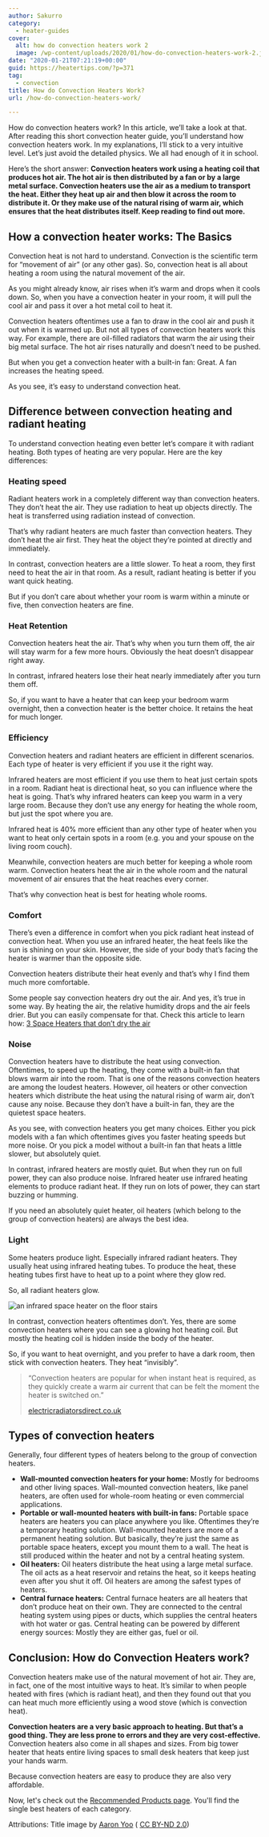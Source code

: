 ```yaml
---
author: Sakurro
category:
  - heater-guides
cover:
  alt: how do convection heaters work 2
  image: /wp-content/uploads/2020/01/how-do-convection-heaters-work-2.jpg
date: "2020-01-21T07:21:19+00:00"
guid: https://heatertips.com/?p=371
tag:
  - convection
title: How do Convection Heaters Work?
url: /how-do-convection-heaters-work/

---
```

How do convection heaters work? In this article, we’ll take a look at that. After reading this short convection heater guide, you’ll understand how convection heaters work. In my explanations, I’ll stick to a very intuitive level. Let’s just avoid the detailed physics. We all had enough of it in school.

Here’s the short answer: **Convection heaters work using a heating coil that produces hot air. The hot air is then distributed by a fan or by a large metal surface. Convection heaters use the air as a medium to transport the heat. Either they heat up air and then blow it across the room to distribute it. Or they make use of the natural rising of warm air, which ensures that the heat distributes itself. Keep reading to find out more.**

## How a convection heater works: The Basics

Convection heat is not hard to understand. Convection is the scientific term for “movement of air” (or any other gas). So, convection heat is all about heating a room using the natural movement of the air.

As you might already know, air rises when it’s warm and drops when it cools down. So, when you have a convection heater in your room, it will pull the cool air and pass it over a hot metal coil to heat it.

Convection heaters oftentimes use a fan to draw in the cool air and push it out when it is warmed up. But not all types of convection heaters work this way. For example, there are oil-filled radiators that warm the air using their big metal surface. The hot air rises naturally and doesn’t need to be pushed.

But when you get a convection heater with a built-in fan: Great. A fan increases the heating speed.

As you see, it’s easy to understand convection heat.

## Difference between convection heating and radiant heating

To understand convection heating even better let’s compare it with radiant heating. Both types of heating are very popular. Here are the key differences:

### Heating speed

Radiant heaters work in a completely different way than convection heaters. They don’t heat the air. They use radiation to heat up objects directly. The heat is transferred using radiation instead of convection.

That’s why radiant heaters are much faster than convection heaters. They don’t heat the air first. They heat the object they’re pointed at directly and immediately.

In contrast, convection heaters are a little slower. To heat a room, they first need to heat the air in that room. As a result, radiant heating is better if you want quick heating.

But if you don’t care about whether your room is warm within a minute or five, then convection heaters are fine.

### Heat Retention

Convection heaters heat the air. That’s why when you turn them off, the air will stay warm for a few more hours. Obviously the heat doesn’t disappear right away.

In contrast, infrared heaters lose their heat nearly immediately after you turn them off.

So, if you want to have a heater that can keep your bedroom warm overnight, then a convection heater is the better choice. It retains the heat for much longer.

### Efficiency

Convection heaters and radiant heaters are efficient in different scenarios. Each type of heater is very efficient if you use it the right way.

Infrared heaters are most efficient if you use them to heat just certain spots in a room. Radiant heat is directional heat, so you can influence where the heat is going. That’s why infrared heaters can keep you warm in a very large room. Because they don’t use any energy for heating the whole room, but just the spot where you are.

Infrared heat is 40% more efficient than any other type of heater when you want to heat only certain spots in a room (e.g. you and your spouse on the living room couch).

Meanwhile, convection heaters are much better for keeping a whole room warm. Convection heaters heat the air in the whole room and the natural movement of air ensures that the heat reaches every corner.

That’s why convection heat is best for heating whole rooms.

### Comfort

There’s even a difference in comfort when you pick radiant heat instead of convection heat. When you use an infrared heater, the heat feels like the sun is shining on your skin. However, the side of your body that’s facing the heater is warmer than the opposite side.

Convection heaters distribute their heat evenly and that’s why I find them much more comfortable.

Some people say convection heaters dry out the air. And yes, it’s true in some way. By heating the air, the relative humidity drops and the air feels drier. But you can easily compensate for that. Check this article to learn how: [3 Space Heaters that don’t dry the air](/space-heaters-that-dont-dry-the-air/)

### Noise

Convection heaters have to distribute the heat using convection. Oftentimes, to speed up the heating, they come with a built-in fan that blows warm air into the room. That is one of the reasons convection heaters are among the loudest heaters. However, oil heaters or other convection heaters which distribute the heat using the natural rising of warm air, don’t cause any noise. Because they don’t have a built-in fan, they are the quietest space heaters.

As you see, with convection heaters you get many choices. Either you pick models with a fan which oftentimes gives you faster heating speeds but more noise. Or you pick a model without a built-in fan that heats a little slower, but absolutely quiet.

In contrast, infrared heaters are mostly quiet. But when they run on full power, they can also produce noise. Infrared heater use infrared heating elements to produce radiant heat. If they run on lots of power, they can start buzzing or humming.

If you need an absolutely quiet heater, oil heaters (which belong to the group of convection heaters) are always the best idea.

### Light

Some heaters produce light. Especially infrared radiant heaters. They usually heat using infrared heating tubes. To produce the heat, these heating tubes first have to heat up to a point where they glow red.

So, all radiant heaters glow.

![an infrared space heater on the floor stairs](/wp-content/uploads/2020/01/space-heater-on-stairs.jpg)

In contrast, convection heaters oftentimes don’t. Yes, there are some convection heaters where you can see a glowing hot heating coil. But mostly the heating coil is hidden inside the body of the heater.

So, if you want to heat overnight, and you prefer to have a dark room, then stick with convection heaters. They heat “invisibly”.  

> “Convection heaters are popular for when instant heat is required, as they quickly create a warm air current that can be felt the moment the heater is switched on.”
>
> [electricradiatorsdirect.co.uk](https://www.electricradiatorsdirect.co.uk/news/panel-heaters-and-where-to-use-them/)

## Types of convection heaters

Generally, four different types of heaters belong to the group of convection heaters.

- **Wall-mounted convection heaters for your home:** Mostly for bedrooms and other living spaces. Wall-mounted convection heaters, like panel heaters, are often used for whole-room heating or even commercial applications.
- **Portable or wall-mounted heaters with built-in fans:** Portable space heaters are heaters you can place anywhere you like. Oftentimes they’re a temporary heating solution. Wall-mounted heaters are more of a permanent heating solution. But basically, they’re just the same as portable space heaters, except you mount them to a wall. The heat is still produced within the heater and not by a central heating system.
- **Oil heaters:** Oil heaters distribute the heat using a large metal surface. The oil acts as a heat reservoir and retains the heat, so it keeps heating even after you shut it off. Oil heaters are among the safest types of heaters.
- **Central furnace heaters:** Central furnace heaters are all heaters that don’t produce heat on their own. They are connected to the central heating system using pipes or ducts, which supplies the central heaters with hot water or gas. Central heating can be powered by different energy sources: Mostly they are either gas, fuel or oil.

## Conclusion: How do Convection Heaters work?

Convection heaters make use of the natural movement of hot air. They are, in fact, one of the most intuitive ways to heat. It’s similar to when people heated with fires (which is radiant heat), and then they found out that you can heat much more efficiently using a wood stove (which is convection heat).

**Convection heaters are a very basic approach to heating. But that’s a good thing. They are less prone to errors and they are very cost-effective.** Convection heaters also come in all shapes and sizes. From big tower heater that heats entire living spaces to small desk heaters that keep just your hands warm.

Because convection heaters are easy to produce they are also very affordable.

Now, let's check out the [Recommended Products page](/recommended-products/). You'll find the single best heaters of each category.

Attributions: Title image by [Aaron Yoo](https://flickr.com/photos/thebetterday4u/49005981977/) ( [CC BY-ND 2.0](https://creativecommons.org/licenses/by-nd/2.0/))
